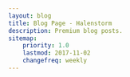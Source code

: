 ```yaml
---
layout: blog
title: Blog Page - Halenstorm
description: Premium blog posts.
sitemap:
    priority: 1.0
    lastmod: 2017-11-02
    changefreq: weekly
---
```


